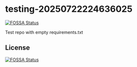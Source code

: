 # testing-20250722224636025
[![FOSSA Status](https://app.fossa.com/api/projects/git%2Bgithub.com%2Fkirogum%2Ftesting-20250722224636025.svg?type=shield)](https://app.fossa.com/projects/git%2Bgithub.com%2Fkirogum%2Ftesting-20250722224636025?ref=badge_shield)

Test repo with empty requirements.txt


## License
[![FOSSA Status](https://app.fossa.com/api/projects/git%2Bgithub.com%2Fkirogum%2Ftesting-20250722224636025.svg?type=large)](https://app.fossa.com/projects/git%2Bgithub.com%2Fkirogum%2Ftesting-20250722224636025?ref=badge_large)